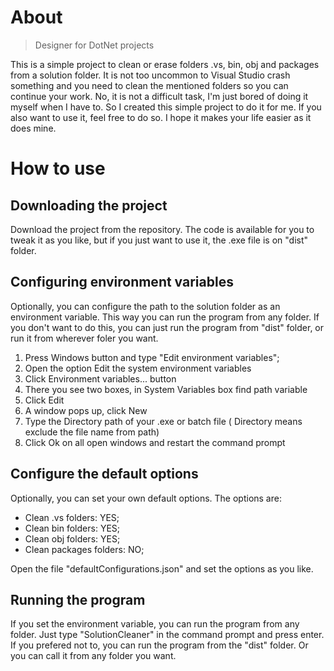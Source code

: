 # About

> Designer for DotNet projects

This is a simple project to clean or erase folders .vs, bin, obj and packages from a solution folder. 
It is not too uncommon to Visual Studio crash something and you need to clean the mentioned folders so you can continue your work. 
No, it is not a difficult task, I'm just bored of doing it myself when I have to. So I created this simple project to do it for me.
If you also want to use it, feel free to do so. I hope it makes your life easier as it does mine.

# How to use

## Downloading the project

Download the project from the repository. The code is available for you to tweak it as you like, but if you just want to use it, the .exe file is on "dist" folder.

## Configuring environment variables

Optionally, you can configure the path to the solution folder as an environment variable. This way you can run the program from any folder.
If you don't want to do this, you can just run the program from "dist" folder, or run it from wherever foler you want.

1. Press Windows button and type "Edit environment variables";
2. Open the option Edit the system environment variables
3. Click Environment variables... button
4. There you see two boxes, in System Variables box find path variable
5. Click Edit
6. A window pops up, click New
7. Type the Directory path of your .exe or batch file ( Directory means exclude the file name from path)
8. Click Ok on all open windows and restart the command prompt

## Configure the default options

Optionally, you can set your own default options. The options are:

- Clean .vs folders: YES;
- Clean bin folders: YES;
- Clean obj folders: YES;
- Clean packages folders: NO;

Open the file "defaultConfigurations.json" and set the options as you like.

## Running the program

If you set the environment variable, you can run the program from any folder. Just type "SolutionCleaner" in the command prompt and press enter.
If you prefered not to, you can run the program from the "dist" folder. Or you can call it from any folder you want.